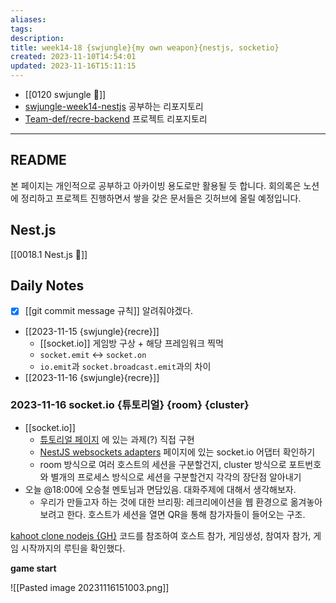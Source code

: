 ```yaml
---
aliases: 
tags: 
description:
title: week14-18 {swjungle}{my own weapon}{nestjs, socketio}
created: 2023-11-10T14:54:01
updated: 2023-11-16T15:11:15
---
```

- [[0120 swjungle 🤖]]
- [swjungle-week14-nestjs](https://github.com/ChoiWheatley/swjungle-week14-nestjs) 공부하는 리포지토리
- [Team-def/recre-backend](https://github.com/Team-def/recre-backend) 프로젝트 리포지토리
___

## README

본 페이지는 개인적으로 공부하고 아카이빙 용도로만 활용될 듯 합니다. 회의록은 노션에 정리하고 프로젝트 진행하면서 쌓을 갖은 문서들은 깃허브에 올릴 예정입니다.

## Nest.js

[[0018.1 Nest.js 🪺]]

## Daily Notes

- [x] [[git commit message 규칙]] 알려줘야겠다.
- [[2023-11-15 {swjungle}{recre}]]
	- [[socket.io]] 게임방 구상 + 해당 프레임워크 찍먹 
	- `socket.emit` ↔️ `socket.on`
	- `io.emit`과 `socket.broadcast.emit`과의 차이
- [[2023-11-16 {swjungle}{recre}]]

### 2023-11-16 socket.io {튜토리얼} {room} {cluster}

- [[socket.io]]
	- [튜토리얼 페이지](https://socket.io/get-started/chat) 에 있는 과제(?) 직접 구현 
	- [NestJS websockets adapters](https://docs.nestjs.com/websockets/adapter#extend-socketio) 페이지에 있는 socket.io 어댑터 확인하기
	- room 방식으로 여러 호스트의 세션을 구분할건지, cluster 방식으로 포트번호와 별개의 프로세스 방식으로 세션을 구분할건지 각각의 장단점 알아내기
- 오늘 @18:00에 오승철 멘토님과 면담있음. 대화주제에 대해서 생각해보자.
	- 우리가 만들고자 하는 것에 대한 브리핑: 레크리에이션을 웹 환경으로 옮겨놓아보려고 한다. 호스트가 세션을 열면 QR을 통해 참가자들이 들어오는 구조. 

[kahoot clone nodejs {GH}](https://github.com/ethanbrimhall/kahoot-clone-nodejs/blob/master/server/server.js) 코드를 참조하여 호스트 참가, 게임생성, 참여자 참가, 게임 시작까지의 루틴을 확인했다.

**game start**

![[Pasted image 20231116151003.png]]
